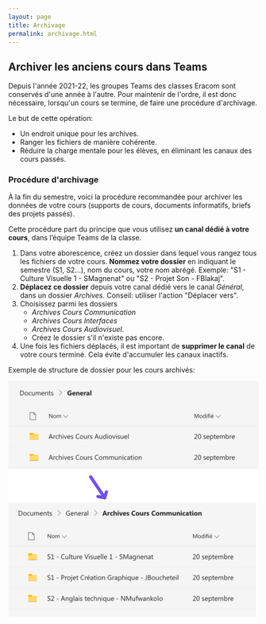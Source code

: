 ```yaml
---
layout: page
title: Archivage
permalink: archivage.html
---
```


## Archiver les anciens cours dans Teams

Depuis l'année 2021-22, les groupes Teams des classes Eracom sont conservés d'une année à l'autre. Pour maintenir de l'ordre, il est donc nécessaire, lorsqu'un cours se termine, de faire une procédure d'archivage.

Le but de cette opération:
- Un endroit unique pour les archives.
- Ranger les fichiers de manière cohérente.
- Réduire la charge mentale pour les élèves, en éliminant les canaux des cours passés.

### Procédure d'archivage

À la fin du semestre, voici la procédure recommandée pour archiver les données de votre cours (supports de cours, documents informatifs, briefs des projets passés).

Cette procédure part du principe que vous utilisez **un canal dédié à votre cours**, dans l’équipe Teams de la classe.

1. Dans votre aborescence, créez un dossier dans lequel vous rangez tous les fichiers de votre cours. **Nommez votre dossier** en indiquant le semestre (S1, S2...), nom du cours, votre nom abrégé. Exemple: "S1 - Culture Visuelle 1 - SMagnenat" ou "S2 - Projet Son - FBlakaj".
2. **Déplacez ce dossier** depuis votre canal dédié vers le canal *Général*, dans un dossier *Archives*. Conseil: utiliser l'action "Déplacer vers".
3. Choisissez parmi les dossiers 
    - *Archives Cours Communication*
    - *Archives Cours Interfaces*
    - *Archives Cours Audiovisuel*. 
    - Créez le dossier s'il n'existe pas encore.
5. Une fois les fichiers déplacés, il est important de **supprimer le canal** de votre cours terminé. Cela évite d'accumuler les canaux inactifs.

Exemple de structure de dossier pour les cours archivés:

![](img/dossiers-archivage.png)

